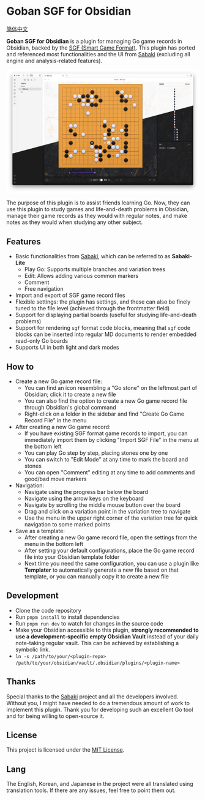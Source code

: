 # Goban SGF for Obsidian

[简体中文](./README_CN.md)

**Goban SGF for Obsidian** is a plugin for managing Go game records in Obsidian, backed by the [SGF (Smart Game Format)](https://en.wikipedia.org/wiki/Smart_Game_Format). This plugin has ported and referenced most functionalities and the UI from [Sabaki](https://github.com/SabakiHQ/Sabaki) (excluding all engine and analysis-related features).

![Plugin-Img](./assets/goban-sgf.jpg)

The purpose of this plugin is to assist friends learning Go. Now, they can use this plugin to study games and life-and-death problems in Obsidian, manage their game records as they would with regular notes, and make notes as they would when studying any other subject.


## Features
- Basic functionalities from [Sabaki](https://github.com/SabakiHQ/Sabaki), which can be referred to as **Sabaki-Lite**
  - Play Go: Supports multiple branches and variation trees
  - Edit: Allows adding various common markers
  - Comment
  - Free navigation
- Import and export of SGF game record files
- Flexible settings: the plugin has settings, and these can also be finely tuned to the file level (achieved through the frontmatter field)
- Support for displaying partial boards (useful for studying life-and-death problems)
- Support for rendering `sgf` format code blocks, meaning that `sgf` code blocks can be inserted into regular MD documents to render embedded read-only Go boards
- Supports UI in both light and dark modes


## How to
- Create a new Go game record file:
  - You can find an icon resembling a "Go stone" on the leftmost part of Obsidian; click it to create a new file
  - You can also find the option to create a new Go game record file through Obsidian's global command
  - Right-click on a folder in the sidebar and find "Create Go Game Record File" in the menu
- After creating a new Go game record:
  - If you have existing SGF format game records to import, you can immediately import them by clicking "Import SGF File" in the menu at the bottom left
  - You can play Go step by step, placing stones one by one
  - You can switch to "Edit Mode" at any time to mark the board and stones
  - You can open "Comment" editing at any time to add comments and good/bad move markers
- Navigation:
  - Navigate using the progress bar below the board
  - Navigate using the arrow keys on the keyboard
  - Navigate by scrolling the middle mouse button over the board
  - Drag and click on a variation point in the variation tree to navigate
  - Use the menu in the upper right corner of the variation tree for quick navigation to some marked points
- Save as a template:
  - After creating a new Go game record file, open the settings from the menu in the bottom left
  - After setting your default configurations, place the Go game record file into your Obsidian template folder
  - Next time you need the same configuration, you can use a plugin like **Templater** to automatically generate a new file based on that template, or you can manually copy it to create a new file


## Development
- Clone the code repository
- Run `pnpm install` to install dependencies
- Run `pnpm run dev` to watch for changes in the source code
- Make your Obsidian accessible to this plugin, **strongly recommended to use a development-specific empty Obsidian Vault** instead of your daily note-taking regular vault. This can be achieved by establishing a symbolic link.
- `ln -s /path/to/your/<plugin-repo> /path/to/your/obsidian/vault/.obsidian/plugins/<plugin-name>`


## Thanks
Special thanks to the [Sabaki](https://github.com/SabakiHQ/Sabaki) project and all the developers involved. Without you, I might have needed to do a tremendous amount of work to implement this plugin. Thank you for developing such an excellent Go tool and for being willing to open-source it.


## License
This project is licensed under the [MIT License](./LICENSE.md).


## Lang
The English, Korean, and Japanese in the project were all translated using translation tools. If there are any issues, feel free to point them out.